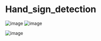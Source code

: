 # Hand_sign_detection


![image](https://github.com/user-attachments/assets/900e7426-4049-4fa0-8445-0ec1d2b18e87)         ![image](https://github.com/user-attachments/assets/fde82bea-1705-425f-b7d6-5562fd8a7d3f)

![image](https://github.com/user-attachments/assets/7033e6aa-8972-46b4-b1ae-88919ab59739)
